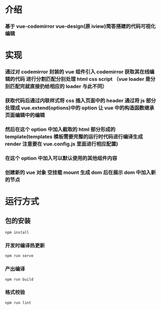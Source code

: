 # 介绍

### 基于 vue-codemirror vue-design(原 iview)简答搭建的代码可视化编辑

# 实现

### 通过对 codemirror 封装的 vue 组件引入 codemirror 获取其在线编辑的代码 进行分割匹配分别处理 html css script （vue loader 是分别匹配完就直接扔给相应的 loader 与此不同）

### 获取代码后通过内联样式将 css 插入页面中的 header 通过将 js 部分处理成 vue.extend(options)中的 option 让 vue 中的构造函数继承页面编辑中的编辑

### 然后在这个 option 中加入截取的 html 部分形成的 template(templates 模板需要完整的运行时代码进行编译生成 render 注意要在 vue.config.js 里面进行相应配置)

### 在这个 option 中加入可以默认使用的其他组件内容

### 创建新的 vue 对象 空挂载 mount 生成 dom 后在展示 dom 中加入新的节点

# 运行方式

## 包的安装

```
npm install
```

### 开发时编译热更新

```
npm run serve
```

### 产出编译

```
npm run build
```

### 格式校验

```
npm run lint
```
